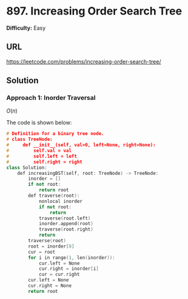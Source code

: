 # 897. Increasing Order Search Tree
**Difficulty:** Easy

## URL

https://leetcode.com/problems/increasing-order-search-tree/

## Solution

### Approach 1: Inorder Traversal

$O(n)$

The code is shown below:

```c++
# Definition for a binary tree node.
# class TreeNode:
#     def __init__(self, val=0, left=None, right=None):
#         self.val = val
#         self.left = left
#         self.right = right
class Solution:
    def increasingBST(self, root: TreeNode) -> TreeNode:
        inorder = []
        if not root:
            return root
        def traverse(root):
            nonlocal inorder
            if not root:
                return
            traverse(root.left)
            inorder.append(root)
            traverse(root.right)
            return
        traverse(root)
        root = inorder[0]
        cur = root
        for i in range(1, len(inorder)):
            cur.left = None
            cur.right = inorder[i]
            cur = cur.right
        cur.left = None
        cur.right = None
        return root
```
